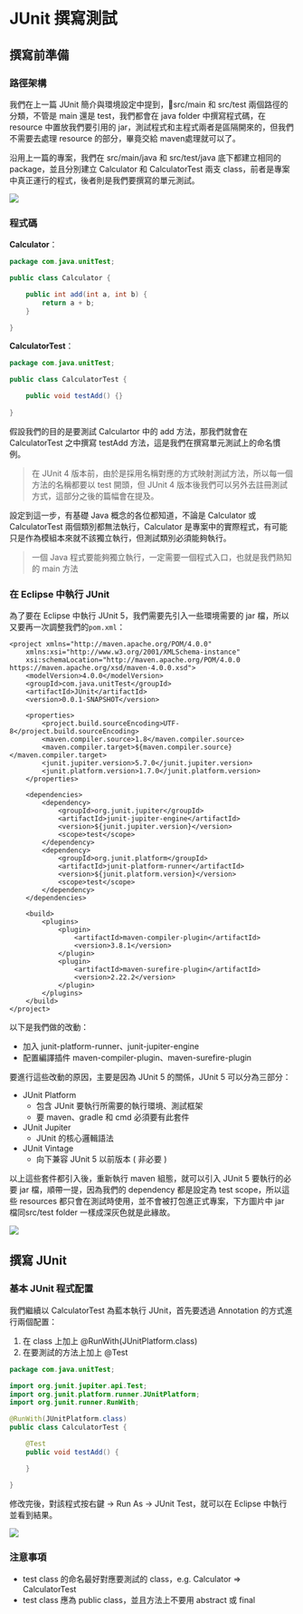 # JUnit 撰寫測試

## **撰寫前準備**

### 路徑架構

我們在上一篇 JUnit 簡介與環境設定中提到，src/main 和 src/test 兩個路徑的分類，不管是 main 還是 test，我們都會在 java folder 中撰寫程式碼，在 resource 中置放我們要引用的 jar，測試程式和主程式兩者是區隔開來的，但我們不需要去處理 resource 的部分，畢竟交給 maven處理就可以了。

沿用上一篇的專案，我們在 src/main/java 和 src/test/java 底下都建立相同的 package，並且分別建立 Calculator 和 CalculatorTest 兩支 class，前者是專案中真正運行的程式，後者則是我們要撰寫的單元測試。

![](../.gitbook/assets/jie-tu-20210115-shang-wu-10.36.50.png)



### 程式碼

**Calculator**：

```java
package com.java.unitTest;

public class Calculator {

	public int add(int a, int b) {
		return a + b;
	}

}
```

**CalculatorTest**：

```java
package com.java.unitTest;

public class CalculatorTest {

	public void testAdd() {}
	
}
```

假設我們的目的是要測試 Calculartor 中的 add 方法，那我們就會在 CalculatorTest 之中撰寫 testAdd 方法，這是我們在撰寫單元測試上的命名慣例。

> 在 JUnit 4 版本前，由於是採用名稱對應的方式映射測試方法，所以每一個方法的名稱都要以 test 開頭，但 JUnit 4 版本後我們可以另外去註冊測試方式，這部分之後的篇幅會在提及。

設定到這一步，有基礎 Java 概念的各位都知道，不論是 Calculator 或 CalculatorTest 兩個類別都無法執行，Calculator 是專案中的實際程式，有可能只是作為模組本來就不該獨立執行，但測試類別必須能夠執行。

> 一個 Java 程式要能夠獨立執行，一定需要一個程式入口，也就是我們熟知的 main 方法

### 

### 在 Eclipse 中執行 JUnit

為了要在 Eclipse 中執行 JUnit 5，我們需要先引入一些環境需要的 jar 檔，所以又要再一次調整我們的`pom.xml`：

```markup
<project xmlns="http://maven.apache.org/POM/4.0.0"
	xmlns:xsi="http://www.w3.org/2001/XMLSchema-instance"
	xsi:schemaLocation="http://maven.apache.org/POM/4.0.0 https://maven.apache.org/xsd/maven-4.0.0.xsd">
	<modelVersion>4.0.0</modelVersion>
	<groupId>com.java.unitTest</groupId>
	<artifactId>JUnit</artifactId>
	<version>0.0.1-SNAPSHOT</version>

	<properties>
		<project.build.sourceEncoding>UTF-8</project.build.sourceEncoding>
		<maven.compiler.source>1.8</maven.compiler.source>
		<maven.compiler.target>${maven.compiler.source}</maven.compiler.target>
		<junit.jupiter.version>5.7.0</junit.jupiter.version>
		<junit.platform.version>1.7.0</junit.platform.version>
	</properties>

	<dependencies>
		<dependency>
			<groupId>org.junit.jupiter</groupId>
			<artifactId>junit-jupiter-engine</artifactId>
			<version>${junit.jupiter.version}</version>
			<scope>test</scope>
		</dependency>
		<dependency>
			<groupId>org.junit.platform</groupId>
			<artifactId>junit-platform-runner</artifactId>
			<version>${junit.platform.version}</version>
			<scope>test</scope>
		</dependency>
	</dependencies>

	<build>
		<plugins>
			<plugin>
				<artifactId>maven-compiler-plugin</artifactId>
				<version>3.8.1</version>
			</plugin>
			<plugin>
				<artifactId>maven-surefire-plugin</artifactId>
				<version>2.22.2</version>
			</plugin>
		</plugins>
	</build>
</project>
```

以下是我們做的改動：

* 加入 junit-platform-runner、junit-jupiter-engine
* 配置編譯插件 maven-compiler-plugin、maven-surefire-plugin

要進行這些改動的原因，主要是因為 JUnit 5 的關係，JUnit 5 可以分為三部分：

* JUnit Platform
  * 包含 JUnit 要執行所需要的執行環境、測試框架
  * 要 maven、gradle 和 cmd 必須要有此套件
* JUnit Jupiter
  * JUnit 的核心邏輯語法
* JUnit Vintage
  * 向下兼容 JUnit 5 以前版本 \( 非必要 \)

以上這些套件都引入後，重新執行 maven 組態，就可以引入 JUnit 5 要執行的必要 jar 檔，順帶一提，因為我們的 dependency 都是設定為 test scope，所以這些 resources 都只會在測試時使用，並不會被打包進正式專案，下方圖片中 jar 檔同src/test folder 一樣成深灰色就是此緣故。

![](../.gitbook/assets/jie-tu-20210115-xia-wu-2.22.47.png)



## **撰寫 JUnit**

### 基本 JUnit 程式配置

我們繼續以 CalculatorTest 為藍本執行 JUnit，首先要透過 Annotation 的方式進行兩個配置：

1. 在 class 上加上 @RunWith\(JUnitPlatform.class\)
2. 在要測試的方法上加上 @Test

```java
package com.java.unitTest;

import org.junit.jupiter.api.Test;
import org.junit.platform.runner.JUnitPlatform;
import org.junit.runner.RunWith;

@RunWith(JUnitPlatform.class)
public class CalculatorTest {

	@Test
	public void testAdd() {

	}

}
```

修改完後，對該程式按右鍵 -&gt; Run As -&gt; JUnit Test，就可以在 Eclipse 中執行並看到結果。

![](../.gitbook/assets/jie-tu-20210115-xia-wu-3.15.33.png)



### 注意事項

* test class 的命名最好對應要測試的 class，e.g. Calculator =&gt; CalculatorTest
* test class 應為 public class，並且方法上不要用 abstract 或 final




